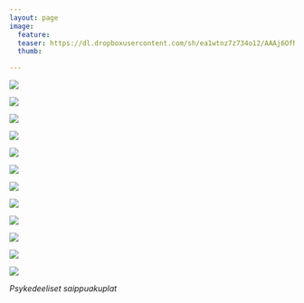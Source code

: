 ```yaml
---
layout: page
image:
  feature:
  teaser: https://dl.dropboxusercontent.com/sh/ea1wtnz7z734o12/AAAj6OfNigiWV11L6Xv4kLO0a/abstraktit-muut/1/DS47602_4-245px.jpg
  thumb:

---
```


[![](https://dl.dropboxusercontent.com/sh/ea1wtnz7z734o12/AABEokPmlPtbKNhA-fKU64CIa/abstraktit-muut/1/DS47603_3-800px.jpg)](https://dl.dropboxusercontent.com/sh/ea1wtnz7z734o12/AABzz5p52fCkYmIUmDf4zmsUa/abstraktit-muut/1/DS47603_3.jpg)

[![](https://dl.dropboxusercontent.com/sh/ea1wtnz7z734o12/AACoZ1llyAlyckwBEjkBqWe3a/abstraktit-muut/1/DS47602_5-800px.jpg)](https://dl.dropboxusercontent.com/sh/ea1wtnz7z734o12/AAAqA01ol5JIOfMc0AJ3qf21a/abstraktit-muut/1/DS47602_5.jpg)

[![](https://dl.dropboxusercontent.com/sh/ea1wtnz7z734o12/AAAaeDZZaMyZ44D2ZB5XVUBAa/abstraktit-muut/1/DS47602_1-800px.jpg)](https://dl.dropboxusercontent.com/sh/ea1wtnz7z734o12/AAAmW7WuUWzWJVN99jKaLqtFa/abstraktit-muut/1/DS47602_1.jpg)

[![](https://dl.dropboxusercontent.com/sh/ea1wtnz7z734o12/AAANrpGR4QBPHLNvi-vYK_Xoa/abstraktit-muut/1/DS47599_3-800px.jpg)](https://dl.dropboxusercontent.com/sh/ea1wtnz7z734o12/AADTInjXy4HhtvyKBM0FZPFla/abstraktit-muut/1/DS47599_3.jpg)

[![](https://dl.dropboxusercontent.com/sh/ea1wtnz7z734o12/AACPU0luIsoStB_nFwatKKfwa/abstraktit-muut/1/DS47602_4-800px.jpg)](https://dl.dropboxusercontent.com/sh/ea1wtnz7z734o12/AABmfR4bX0bnBrVMs4g-i-Ysa/abstraktit-muut/1/DS47602_4.jpg)

[![](https://dl.dropboxusercontent.com/sh/ea1wtnz7z734o12/AADl6t_GBLBjqwYZkURV20LNa/abstraktit-muut/1/DS47601_1-800px.jpg)](https://dl.dropboxusercontent.com/sh/ea1wtnz7z734o12/AABW4Gipu_AmWgMaZe6mrmKva/abstraktit-muut/1/DS47601_1.jpg)

[![](https://dl.dropboxusercontent.com/sh/ea1wtnz7z734o12/AADBU_HILGLSZcYklFUGJ3uha/abstraktit-muut/1/DS47532_1-800px.jpg)](https://dl.dropboxusercontent.com/sh/ea1wtnz7z734o12/AACYUKtpsBJ_h8j8VVSsPKXqa/abstraktit-muut/1/DS47532_1.jpg)

[![](https://dl.dropboxusercontent.com/sh/ea1wtnz7z734o12/AAB-Pp2PRxbOUBb5ENV5IgEXa/abstraktit-muut/1/DS47629-800px.jpg)](https://dl.dropboxusercontent.com/sh/ea1wtnz7z734o12/AABlLbkdyEDIhwUPBD8J-fXAa/abstraktit-muut/1/DS47629.jpg)

[![](https://dl.dropboxusercontent.com/sh/ea1wtnz7z734o12/AADMgKXqGyJQdfuH6sl5gEXLa/abstraktit-muut/1/DS47626_-800px.jpg)](https://dl.dropboxusercontent.com/sh/ea1wtnz7z734o12/AACg5jrUpBQaGZsG21MPWcL4a/abstraktit-muut/1/DS47626_.jpg)

[![](https://dl.dropboxusercontent.com/sh/ea1wtnz7z734o12/AABD8bK-CBsFpMJX5UbbR3mca/abstraktit-muut/1/DS47631-800px.jpg)](https://dl.dropboxusercontent.com/sh/ea1wtnz7z734o12/AACLwTdmHHfvWXI8hsCmd4UDa/abstraktit-muut/1/DS47631.jpg)

[![](https://dl.dropboxusercontent.com/sh/ea1wtnz7z734o12/AAC79M48BlgdeAMuq-V7qp1na/abstraktit-muut/1/DS47634_3-800px.jpg)](https://dl.dropboxusercontent.com/sh/ea1wtnz7z734o12/AAB5r3jQ8JeKB8PCbiWoF3W-a/abstraktit-muut/1/DS47634_3.jpg)

[![](https://dl.dropboxusercontent.com/sh/ea1wtnz7z734o12/AAD2KM8OAwiTJtq2OtoB8MMSa/abstraktit-muut/1/DS47634_1-800px.jpg)](https://dl.dropboxusercontent.com/sh/ea1wtnz7z734o12/AABmlijq4mLtYMBi1_z5WnINa/abstraktit-muut/1/DS47634_1.jpg)

*Psykedeeliset saippuakuplat*
